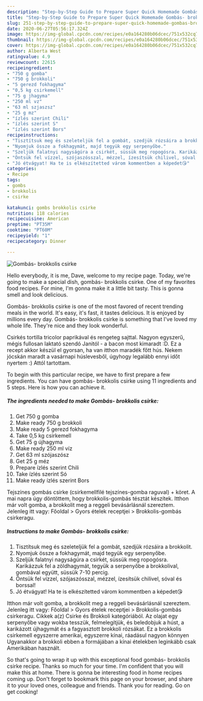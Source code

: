 ```yaml
---
description: "Step-by-Step Guide to Prepare Super Quick Homemade Gombás- brokkolis csirke"
title: "Step-by-Step Guide to Prepare Super Quick Homemade Gombás- brokkolis csirke"
slug: 251-step-by-step-guide-to-prepare-super-quick-homemade-gombas-brokkolis-csirke
date: 2020-06-27T05:56:17.324Z
image: https://img-global.cpcdn.com/recipes/e0a164280b06dcec/751x532cq70/gombas-brokkolis-csirke-recept-foto.jpg
thumbnail: https://img-global.cpcdn.com/recipes/e0a164280b06dcec/751x532cq70/gombas-brokkolis-csirke-recept-foto.jpg
cover: https://img-global.cpcdn.com/recipes/e0a164280b06dcec/751x532cq70/gombas-brokkolis-csirke-recept-foto.jpg
author: Alberta West
ratingvalue: 4.9
reviewcount: 22615
recipeingredient:
- "750 g gomba"
- "750 g brokkoli"
- "5 gerezd fokhagyma"
- "0,5 kg csirkemell"
- "75 g jhagyma"
- "250 ml vz"
- "63 ml szjaszsz"
- "25 g mz"
- "ízlés szerint Chili"
- "ízlés szerint S"
- "ízlés szerint Bors"
recipeinstructions:
- "Tisztítsuk meg és szeleteljük fel a gombát, szedjük rózsáira a brokkolit."
- "Nyomjuk össze a fokhagymát, majd tegyük egy serpenyőbe."
- "Szeljük falatnyi nagyságúra a csirkét, süssük meg ropogósra. Karikázzuk fel a zöldhagymát, tegyük a serpenyőbe a brokkolival, gombával együtt, süssük 7-10 percig."
- "Öntsük fel vízzel, szójaszósszal, mézzel, ízesítsük chilivel, sóval és borssal!"
- "Jó étvágyat! Ha te is elkészítetted várom kommentben a képedet😘"
categories:
- Recipe
tags:
- gombs
- brokkolis
- csirke

katakunci: gombs brokkolis csirke 
nutrition: 118 calories
recipecuisine: American
preptime: "PT35M"
cooktime: "PT60M"
recipeyield: "1"
recipecategory: Dinner

---
```



![Gombás- brokkolis csirke](https://img-global.cpcdn.com/recipes/e0a164280b06dcec/751x532cq70/gombas-brokkolis-csirke-recept-foto.jpg)

Hello everybody, it is me, Dave, welcome to my recipe page. Today, we're going to make a special dish, gombás- brokkolis csirke. One of my favorites food recipes. For mine, I'm gonna make it a little bit tasty. This is gonna smell and look delicious.

Gombás- brokkolis csirke is one of the most favored of recent trending meals in the world. It's easy, it's fast, it tastes delicious. It is enjoyed by millions every day. Gombás- brokkolis csirke is something that I've loved my whole life. They're nice and they look wonderful.

Csirkés tortilla tricolor paprikával és rengeteg sajttal. Nagyon egyszerű, mégis fullosan laktató szendó Janitól - a bacon most kimaradt :D. Ez a recept akkor készül el gyorsan, ha van itthon maradék főtt hús. Nekem jócskán maradt a vasárnapi húslevesből, úgyhogy legalább ennyi időt nyertem :) Attól tartottam.


To begin with this particular recipe, we have to first prepare a few ingredients. You can have gombás- brokkolis csirke using 11 ingredients and 5 steps. Here is how you can achieve it.

<!--inarticleads1-->

##### The ingredients needed to make Gombás- brokkolis csirke:

1. Get 750 g gomba
1. Make ready 750 g brokkoli
1. Make ready 5 gerezd fokhagyma
1. Take 0,5 kg csirkemell
1. Get 75 g újhagyma
1. Make ready 250 ml víz
1. Get 63 ml szójaszósz
1. Get 25 g méz
1. Prepare ízlés szerint Chili
1. Take ízlés szerint Só
1. Make ready ízlés szerint Bors


Tejszínes gombás csirke (csirkemellfilé tejszínes-gomba raguval) + köret. A mai napra úgy döntöttem, hogy brokkolis-gombás tésztát készítek. Itthon már volt gomba, a brokkolit meg a reggeli bevásárlásnál szereztem. Jelenleg itt vagy: Főoldal &gt; Gyors ételek receptjei &gt; Brokkolis-gombás csirkeragu. 

<!--inarticleads2-->

##### Instructions to make Gombás- brokkolis csirke:

1. Tisztítsuk meg és szeleteljük fel a gombát, szedjük rózsáira a brokkolit.
1. Nyomjuk össze a fokhagymát, majd tegyük egy serpenyőbe.
1. Szeljük falatnyi nagyságúra a csirkét, süssük meg ropogósra. Karikázzuk fel a zöldhagymát, tegyük a serpenyőbe a brokkolival, gombával együtt, süssük 7-10 percig.
1. Öntsük fel vízzel, szójaszósszal, mézzel, ízesítsük chilivel, sóval és borssal!
1. Jó étvágyat! Ha te is elkészítetted várom kommentben a képedet😘


Itthon már volt gomba, a brokkolit meg a reggeli bevásárlásnál szereztem. Jelenleg itt vagy: Főoldal &gt; Gyors ételek receptjei &gt; Brokkolis-gombás csirkeragu. Cikkek a(z) Csirke és Brokkoli kategóriából. Az olajat egy serpenyőbe vagy wokba tesszük, felmelegítjük, és beledobjuk a húst, a karikázott újhagymát és a fagyasztott brokkoli rózsákat. Ez a brokkolis csirkemell egyszerre amerikai, egyszerre kínai, ráadásul nagyon könnyen Ugyanakkor a brokkoli ebben a formájában a kínai ételekben leginkább csak Amerikában használt. 

So that's going to wrap it up with this exceptional food gombás- brokkolis csirke recipe. Thanks so much for your time. I'm confident that you will make this at home. There is gonna be interesting food in home recipes coming up. Don't forget to bookmark this page on your browser, and share it to your loved ones, colleague and friends. Thank you for reading. Go on get cooking!
